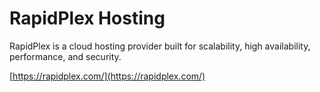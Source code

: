 # RapidPlex Hosting

RapidPlex is a cloud hosting provider built for scalability, high availability, performance, and security.

[https://rapidplex.com/](https://rapidplex.com/)

